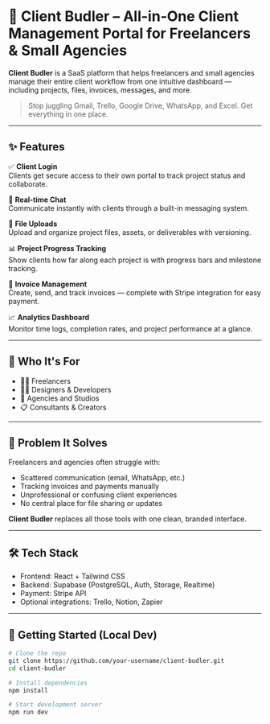 # 🧰 Client Budler – All-in-One Client Management Portal for Freelancers & Small Agencies

**Client Budler** is a SaaS platform that helps freelancers and small agencies manage their entire client workflow from one intuitive dashboard — including projects, files, invoices, messages, and more.

> Stop juggling Gmail, Trello, Google Drive, WhatsApp, and Excel. Get everything in one place.

---

## ✨ Features

✅ **Client Login**  
Clients get secure access to their own portal to track project status and collaborate.

💬 **Real-time Chat**  
Communicate instantly with clients through a built-in messaging system.

📁 **File Uploads**  
Upload and organize project files, assets, or deliverables with versioning.

📊 **Project Progress Tracking**  
Show clients how far along each project is with progress bars and milestone tracking.

🧾 **Invoice Management**  
Create, send, and track invoices — complete with Stripe integration for easy payment.

📈 **Analytics Dashboard**  
Monitor time logs, completion rates, and project performance at a glance.

---

## 🎯 Who It's For

- 🧑‍💻 Freelancers
- 🧑‍🎨 Designers & Developers
- 🧾 Agencies and Studios
- 📋 Consultants & Creators

---

## 🧩 Problem It Solves

Freelancers and agencies often struggle with:

- Scattered communication (email, WhatsApp, etc.)
- Tracking invoices and payments manually
- Unprofessional or confusing client experiences
- No central place for file sharing or updates

**Client Budler** replaces all those tools with one clean, branded interface.

---

## 🛠️ Tech Stack

- Frontend: React + Tailwind CSS
- Backend: Supabase (PostgreSQL, Auth, Storage, Realtime)
- Payment: Stripe API
- Optional integrations: Trello, Notion, Zapier

---

## 🚀 Getting Started (Local Dev)

```bash
# Clone the repo
git clone https://github.com/your-username/client-budler.git
cd client-budler

# Install dependencies
npm install

# Start development server
npm run dev
